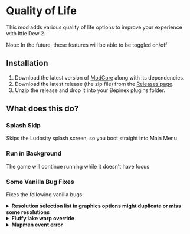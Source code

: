 # Quality of Life

This mod adds various quality of life options to improve your experience with Ittle Dew 2.

Note: In the future, these features will be able to be toggled on/off

## Installation

1. Download the latest version of [ModCore](https://github.com/Extra-2-Dew/ModCore) along with its dependencies.
2. Download the latest release (the zip file) from the [Releases page](https://github.com/Extra-2-Dew/QualityOfLife/releases).
3. Unzip the release and drop it into your Bepinex plugins folder.

## What does this do?

### Splash Skip
Skips the Ludosity splash screen, so you boot straight into Main Menu

###  Run in Background
The game will continue running while it doesn't have focus

### Some Vanilla Bug Fixes
Fixes the following vanilla bugs:

<details>
	<summary>
		<b>Resolution selection list in graphics options might duplicate or miss some resolutions</b>
	</summary>

	In vanilla, you may be missing some resolution selections because of a bug where it could duplicate
	and skip over some selections based on how many total selections your display supports. In one
	known case, this caused 1440p to not be selectable in windowed mode.
</details>

<details>
	<summary>
	<b>Fluffy lake warp override<b>
	</summary>

	In vanilla, if you warp from pause menu after entering Fluffy room A (where Pillow Fort entrance is),
	you'll always respawn at lake (where you do when you start a new game.
</details>

<details>
	<summary>
	<b>Mapman event error</b>
	</summary>

	In vanilla, anytime you load a scene that has a Mapman cutscene event after having seen the first one,
	an exception gets logged to console. This simply removes that exception log to keep the console more tidy.
</details>